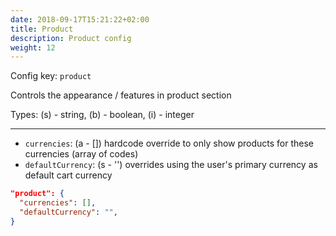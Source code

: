 ```yaml
---
date: 2018-09-17T15:21:22+02:00
title: Product
description: Product config
weight: 12
---
```


Config key: `product`

Controls the appearance / features in product section

Types: (s) - string, (b) - boolean, (i) - integer

---

- `currencies`: (a - []) hardcode override to only show products for these currencies (array of codes)
- `defaultCurrency`: (s - '') overrides using the user's primary currency as default cart currency

```json
"product": {
  "currencies": [],
  "defaultCurrency": "",
}
```
